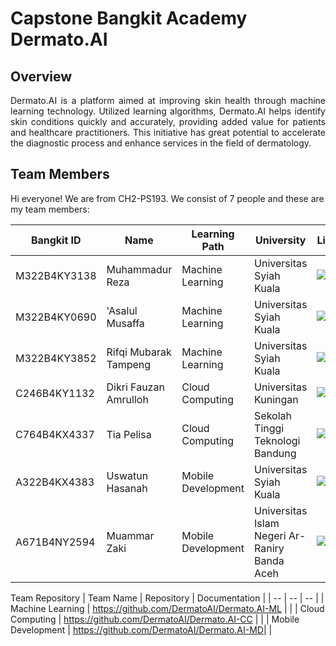 Capstone Bangkit Academy Dermato.AI
==
## Overview

<p align="justify">Dermato.AI is a platform aimed at improving skin health through machine learning technology. Utilized learning algorithms, Dermato.AI helps identify skin conditions quickly and accurately, providing added value for patients and healthcare practitioners. This initiative has great potential to accelerate the diagnostic process and enhance services in the field of dermatology.</p>

Team Members
--
<!--

**Here are some ideas to get you started:**

🙋‍♀️ A short introduction - what is your organization all about?
🌈 Contribution guidelines - how can the community get involved?
👩‍💻 Useful resources - where can the community find your docs? Is there anything else the community should know?
🍿 Fun facts - what does your team eat for breakfast?
🧙 Remember, you can do mighty things with the power of [Markdown](https://docs.github.com/github/writing-on-github/getting-started-with-writing-and-formatting-on-github/basic-writing-and-formatting-syntax)
-->

Hi everyone! We are from CH2-PS193. We consist of 7 people and these are my team members:

| Bangkit ID | Name     | Learning Path | University  |LinkedIn | Github |
| ---        | ---      | ---           | ---         | ---       |--     |
| M322B4KY3138| Muhammadur Reza | Machine Learning | Universitas Syiah Kuala | [![text](https://img.shields.io/badge/LinkedIn-0077B5?style=for-the-badge&logo=linkedin&logoColor=white)](https://www.linkedin.com/in/muhammadur-reza/) |[![text](https://img.shields.io/badge/Github-181717?style=for-the-badge&logo=github&logoColor=white)](https://github.com/muhammadurreza ) |
| M322B4KY0690 | 'Asalul Musaffa | Machine Learning | Universitas Syiah Kuala | [![text](https://img.shields.io/badge/LinkedIn-0077B5?style=for-the-badge&logo=linkedin&logoColor=white)](https://www.linkedin.com/in/asalul-musaffa-556677231/) |[![text](https://img.shields.io/badge/Github-181717?style=for-the-badge&logo=github&logoColor=white)](https://github.com/Asalulzy)|
| M322B4KY3852 | Rifqi Mubarak Tampeng | Machine Learning | Universitas Syiah Kuala | [![text](https://img.shields.io/badge/LinkedIn-0077B5?style=for-the-badge&logo=linkedin&logoColor=white)](https://www.linkedin.com/in/rifqiimt/) |[![text](https://img.shields.io/badge/Github-181717?style=for-the-badge&logo=github&logoColor=white)](https://github.com/rifqiimt)|
| C246B4KY1132 | Dikri Fauzan Amrulloh | Cloud Computing | Universitas Kuningan | [![text](https://img.shields.io/badge/LinkedIn-0077B5?style=for-the-badge&logo=linkedin&logoColor=white)](https://www.linkedin.com/in/dikri/) |[![text](https://img.shields.io/badge/Github-181717?style=for-the-badge&logo=github&logoColor=white)](https://github.com/dikrifzn)|
| C764B4KX4337 | Tia Pelisa | Cloud Computing | Sekolah Tinggi Teknologi Bandung | [![text](https://img.shields.io/badge/LinkedIn-0077B5?style=for-the-badge&logo=linkedin&logoColor=white)](https://linkedin.com/in/tia-pelisa-85b94b2ba) |[![text](https://img.shields.io/badge/Github-181717?style=for-the-badge&logo=github&logoColor=white)](https://github.com/tiaaapls)|
| A322B4KX4383 | Uswatun Hasanah | Mobile Development | Universitas Syiah Kuala | [![text](https://img.shields.io/badge/LinkedIn-0077B5?style=for-the-badge&logo=linkedin&logoColor=white)](https://www.linkedin.com/in/uswatun-hasanah-7bb13328b?utm_source=share&utm_campaign=share_via&utm_content=profile&utm_medium=android_app) |[![text](https://img.shields.io/badge/Github-181717?style=for-the-badge&logo=github&logoColor=white)](https://github.com/uswtunhsnahh) |
| A671B4NY2594 | Muammar Zaki | Mobile Development | Universitas Islam Negeri Ar-Raniry Banda Aceh | [![text](https://img.shields.io/badge/LinkedIn-0077B5?style=for-the-badge&logo=linkedin&logoColor=white)](https://linkedin.com/in/muammar-zaki-b6387a2a0) | [![text](https://img.shields.io/badge/Github-181717?style=for-the-badge&logo=github&logoColor=white)](https://github.com/muammarzaki) |


Team Repository 
| Team Name | Repository | Documentation | 
| -- | -- | -- |
| Machine Learning | https://github.com/DermatoAI/Dermato.AI-ML | |
| Cloud Computing | https://github.com/DermatoAI/Dermato.AI-CC | |
| Mobile Development | https://github.com/DermatoAI/Dermato.AI-MD| |
